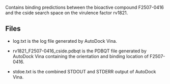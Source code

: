 Contains binding predictions between the bioactive compound F2507-0416 and the cside search space on the virulence factor rv1821.

## Files

- log.txt is the log file generated by AutoDock Vina.

- rv1821_F2507-0416_cside.pdbqt is the PDBQT file generated by AutoDock Vina containing the orientation and binding location of F2507-0416.

- stdoe.txt is the combined STDOUT and STDERR output of AutoDock Vina.

